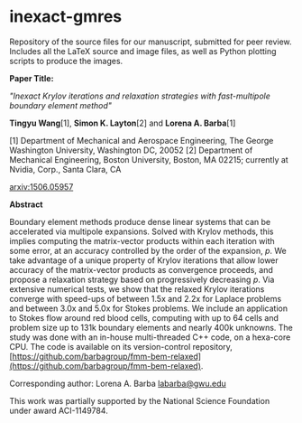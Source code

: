 inexact-gmres
=============
Repository of the source files for our manuscript, submitted for peer review. Includes all the LaTeX source and image files, as well as Python plotting scripts to produce the images.

**Paper Title:**

*"Inexact Krylov iterations and relaxation strategies with fast-multipole boundary element method"*

**Tingyu Wang**[1],
**Simon K. Layton**[2]
and **Lorena A. Barba**[1]

[1] Department of Mechanical and Aerospace Engineering, The George Washington University, Washington DC, 20052
[2] Department of Mechanical Engineering, Boston University, Boston, MA 02215; currently at Nvidia, Corp., Santa Clara, CA

[arxiv:1506.05957](http://arxiv.org/abs/1506.05957)

**Abstract**

Boundary element methods produce dense linear systems that can be accelerated via multipole expansions. Solved with Krylov methods, this implies computing the matrix-vector products within each iteration with some error, at an accuracy controlled by the order of the expansion, *p*. We take advantage of a unique property of Krylov iterations that allow lower accuracy of the matrix-vector products as convergence proceeds, and propose a relaxation strategy based on progressively decreasing *p*. Via extensive numerical tests, we show that the relaxed Krylov iterations converge with speed-ups of between 1.5x and 2.2x for Laplace problems and between 3.0x and 5.0x for Stokes problems. We include an application to Stokes flow around red blood cells, computing with up to 64 cells and problem size up to 131k boundary elements and nearly 400k unknowns. The study was done with an in-house multi-threaded C++ code, on a hexa-core CPU. The code is available on its version-control repository, [https://github.com/barbagroup/fmm-bem-relaxed](https://github.com/barbagroup/fmm-bem-relaxed).

Corresponding author: Lorena A. Barba [labarba@gwu.edu](mailto:labarba@gwu.edu)

This work was partially supported by the National Science Foundation under award ACI-1149784.
